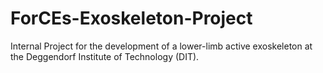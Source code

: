 # ForCEs-Exoskeleton-Project
Internal Project for the development of a lower-limb active exoskeleton at the Deggendorf Institute of Technology (DIT).
